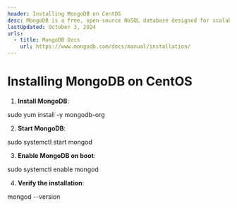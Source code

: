 ```yaml
---
header: Installing MongoDB on CentOS
desc: MongoDB is a free, open-source NoSQL database designed for scalability and flexibility, storing data in a document-oriented format using JSON-like structures.
lastUpdated: October 3, 2024
urls:
  - title: MongoDB Docs
    url: https://www.mongodb.com/docs/manual/installation/
---
```


# Installing MongoDB on CentOS

1. **Install MongoDB**:

sudo yum install -y mongodb-org

2. **Start MongoDB**:

sudo systemctl start mongod

3. **Enable MongoDB on boot**:

sudo systemctl enable mongod

4. **Verify the installation**:

mongod --version
